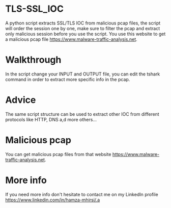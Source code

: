 # TLS-SSL_IOC
A python script extracts SSL/TLS IOC from malicious pcap files, the script will order the session one by one, make sure to filter the pcap and extract only malicious session before you use the script. You use this website to get a malicious pcap file https://www.malware-traffic-analysis.net.

# Walkthrough
In the script change your INPUT and OUTPUT file, you can edit the tshark command in order to extract more specific info in the pcap.

# Advice
The same script structure can be used to extract other IOC from different protocols like HTTP, DNS a,d more others...

# Malicious pcap
You can get malicious pcap files from that website https://www.malware-traffic-analysis.net.

# More info
If you need more info don't hesitate to contact me on my LinkedIn profile https://www.linkedin.com/in/hamza-mhirsi/.a
